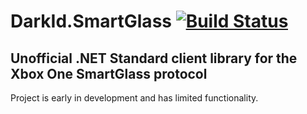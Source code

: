 # DarkId.SmartGlass [![Build Status](https://travis-ci.org/joelday/DarkId.SmartGlass.svg?branch=master)](https://travis-ci.org/joelday/DarkId.SmartGlass)

## Unofficial .NET Standard client library for the Xbox One SmartGlass protocol

Project is early in development and has limited functionality.